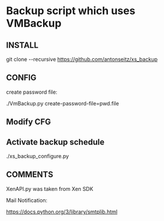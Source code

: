 # Backup script which uses VMBackup


## INSTALL


git clone --recursive https://github.com/antonseitz/xs_backup



## CONFIG


create password file:

./VmBackup.py  <password> create-password-file=pwd.file


## Modify CFG


## Activate backup schedule

./xs_backup_configure.py


## COMMENTS


XenAPI.py was taken from Xen SDK

Mail Notification:


https://docs.python.org/3/library/smtplib.html
